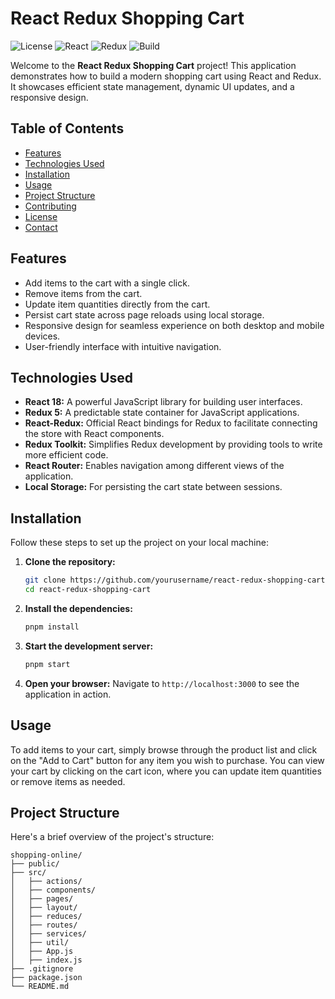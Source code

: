 # React Redux Shopping Cart

![License](https://img.shields.io/badge/license-MIT-blue.svg)
![React](https://img.shields.io/badge/React-18-blue.svg)
![Redux](https://img.shields.io/badge/Redux-5-purple.svg)
![Build](https://img.shields.io/badge/build-passing-green.svg)

Welcome to the **React Redux Shopping Cart** project! This application demonstrates how to build a modern shopping cart using React and Redux. It showcases efficient state management, dynamic UI updates, and a responsive design.

## Table of Contents
- [Features](#features)
- [Technologies Used](#technologies-used)
- [Installation](#installation)
- [Usage](#usage)
- [Project Structure](#project-structure)
- [Contributing](#contributing)
- [License](#license)
- [Contact](#contact)

## Features
- Add items to the cart with a single click.
- Remove items from the cart.
- Update item quantities directly from the cart.
- Persist cart state across page reloads using local storage.
- Responsive design for seamless experience on both desktop and mobile devices.
- User-friendly interface with intuitive navigation.

## Technologies Used
- **React 18:** A powerful JavaScript library for building user interfaces.
- **Redux 5:** A predictable state container for JavaScript applications.
- **React-Redux:** Official React bindings for Redux to facilitate connecting the store with React components.
- **Redux Toolkit:** Simplifies Redux development by providing tools to write more efficient code.
- **React Router:** Enables navigation among different views of the application.
- **Local Storage:** For persisting the cart state between sessions.

## Installation
Follow these steps to set up the project on your local machine:

1. **Clone the repository:**
    ```bash
    git clone https://github.com/yourusername/react-redux-shopping-cart.git
    cd react-redux-shopping-cart
    ```

2. **Install the dependencies:**
    ```bash
    pnpm install
    ```

3. **Start the development server:**
    ```bash
    pnpm start
    ```

4. **Open your browser:**
    Navigate to `http://localhost:3000` to see the application in action.

## Usage
To add items to your cart, simply browse through the product list and click on the "Add to Cart" button for any item you wish to purchase. You can view your cart by clicking on the cart icon, where you can update item quantities or remove items as needed.

## Project Structure
Here's a brief overview of the project's structure:

```plaintext
shopping-online/
├── public/
├── src/
│   ├── actions/
│   ├── components/
│   ├── pages/
│   ├── layout/
│   ├── reduces/
│   ├── routes/
│   ├── services/
│   ├── util/
│   ├── App.js
│   ├── index.js
├── .gitignore
├── package.json
└── README.md
